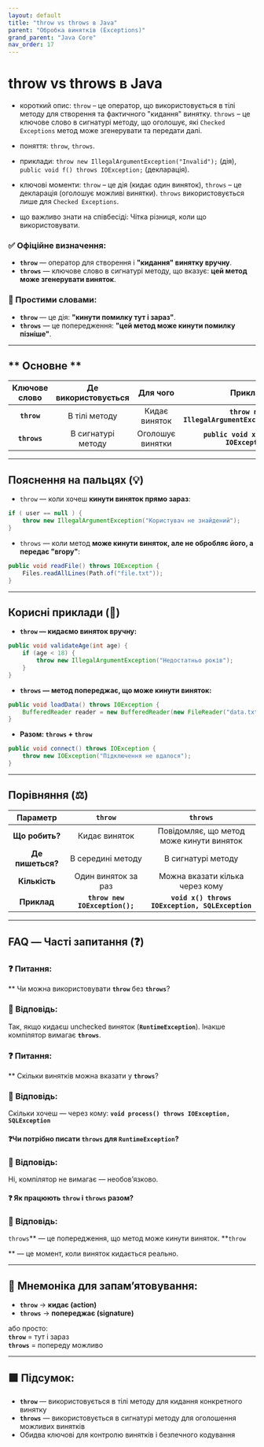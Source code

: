 ```yaml
---
layout: default
title: "throw vs throws в Java"
parent: "Обробка винятків (Exceptions)"
grand_parent: "Java Core"
nav_order: 17
---
```


# throw vs throws в Java

* короткий опис: `throw` – це оператор, що використовується в тілі методу для створення та фактичного "кидання" винятку. `throws` – це ключове слово в сигнатурі методу, що оголошує, які `Checked Exceptions` метод може згенерувати та
  передати далі.



* поняття: `throw`, `throws`.
* приклади: `throw new IllegalArgumentException("Invalid");` (дія), `public void f() throws IOException;` (декларація).
* ключові моменти: `throw` – це дія (кидає один виняток), `throws` – це декларація (оголошує можливі винятки). `throws`
  використовується лише для `Checked Exceptions`.
* що важливо знати на співбесіді: Чітка різниця, коли що використовувати.

### **✅ Офіційне визначення:**

* **`throw`** — оператор для створення і **"кидання" винятку вручну**.
* **`throws`** — ключове слово в сигнатурі методу, що вказує: **цей метод може згенерувати виняток**.

### **🧠 Простими словами:**

* **`throw`** — це дія: **"кинути помилку тут і зараз"**.
* **`throws`** — це попередження: **"цей метод може кинути помилку пізніше"**.

---

## ** Основне **


| Ключове слово | Де використовується |     Для чого     |                     Приклад                      |
|:-------------:|:-------------------:|:----------------:|:------------------------------------------------:|
|  **`throw`**  |    В тілі методу    |  Кидає виняток   | **`throw new IllegalArgumentException("...");`** |
| **`throws`**  | В сигнатурі методу  | Оголошує винятки |     **`public void x() throws IOException`**     |

---

## **Пояснення на пальцях (💡)**

* `throw` — коли хочеш **кинути виняток прямо зараз**:

```java
if ( user == null ) { 
    throw new IllegalArgumentException("Користувач не знайдений");
}
```

* `throws` — коли метод **може кинути виняток, але не обробляє його, а передає "вгору"**:

```java
public void readFile() throws IOException {
    Files.readAllLines(Path.of("file.txt"));
}
```

---

## **Корисні приклади (🧪)**

* **`throw` — кидаємо виняток вручну:**

```java
public void validateAge(int age) {
    if (age < 18) {
        throw new IllegalArgumentException("Недостатньо років");
    }
}
```

* **`throws` — метод попереджає, що може кинути виняток:**

```java
public void loadData() throws IOException {
    BufferedReader reader = new BufferedReader(new FileReader("data.txt"));
}
```

* **Разом: `throws` \+ `throw`**

```java
public void connect() throws IOException {
    throw new IOException("Підключення не вдалося");
}
```

---

## **Порівняння (⚖️)**

|     Параметр     |            `throw`             |                    `throws`                     |
|:----------------:|:------------------------------:|:-----------------------------------------------:|
|  **Що робить?**  |         Кидає виняток          |    Повідомляє, що метод може кинути виняток     |
| **Де пишеться?** |       В середині методу        |               В сигнатурі методу                |
|  **Кількість**   |      Один виняток за раз       |         Можна вказати кілька через кому         |
|   **Приклад**    | **`throw new IOException();`** | **`void x() throws IOException, SQLException`** |

---

## **FAQ — Часті запитання (❓)**

### **❓ Питання:**
** Чи можна використовувати **`throw`** без **`throws`**?

### **💬 Відповідь:**

Так, якщо кидаєш unchecked виняток (**`RuntimeException`**). Інакше компілятор вимагає **`throws`**.

### **❓ Питання:**
** Скільки винятків можна вказати у **`throws`**?

### **💬 Відповідь:**

Скільки хочеш — через кому:  **`void process() throws IOException, SQLException`**

#### ❓Чи потрібно писати **`throws`** для **`RuntimeException`**?

### **💬 Відповідь:**

Ні, компілятор не вимагає — необов’язково.

#### ❓ Як працюють **`throw`** і **`throws`** разом?

### **💬 Відповідь:**

`throws`** — це попередження, що метод може кинути виняток.  **`throw`

** — це момент, коли виняток кидається реально.

---

## **🧠 Мнемоніка для запам’ятовування:**

* **`throw`** -> **кидає (action)**
* **`throws`** -> **попереджає (signature)**

або просто:  
**`throw`** \= тут і зараз  
**`throws`** \= попереду можливо

---

## **🟩 Підсумок:**

* **`throw`** — використовується в тілі методу для кидання конкретного винятку
* **`throws`** — використовується в сигнатурі методу для оголошення можливих винятків
* Обидва ключові для контролю винятків і безпечного кодування